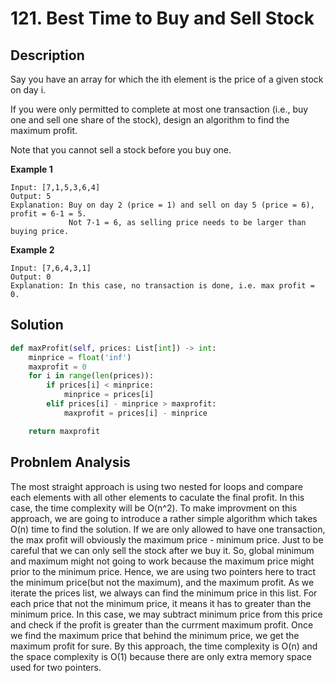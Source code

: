 # 121. Best Time to Buy and Sell Stock

## Description
Say you have an array for which the ith element is the price of a given stock on day i.

If you were only permitted to complete at most one transaction (i.e., buy one and sell one share of the stock), design an algorithm to find the maximum profit.

Note that you cannot sell a stock before you buy one.

**Example 1**
```
Input: [7,1,5,3,6,4]
Output: 5
Explanation: Buy on day 2 (price = 1) and sell on day 5 (price = 6), profit = 6-1 = 5.
             Not 7-1 = 6, as selling price needs to be larger than buying price.
```

**Example 2**
```
Input: [7,6,4,3,1]
Output: 0
Explanation: In this case, no transaction is done, i.e. max profit = 0.
```
## Solution
```python
def maxProfit(self, prices: List[int]) -> int:
    minprice = float('inf')
    maxprofit = 0
    for i in range(len(prices)):
        if prices[i] < minprice:
            minprice = prices[i]
        elif prices[i] - minprice > maxprofit:
            maxprofit = prices[i] - minprice

    return maxprofit
```

## Probnlem Analysis
The most straight approach is using two nested for loops and compare each elements with all other elements to caculate the final profit. In this case,
the time complexity will be O(n^2). To make improvment on this approach, we are going to introduce a rather simple algorithm which takes O(n) time to find
the solution. If we are only allowed to have one transaction, the max profit will obviously the maximum price - minimum price. Just to be careful that we
can only sell the stock after we buy it. So, global minimum and maximum might not going to work because the maximum price might prior to the minimum price.
Hence, we are using two pointers here to tract the minimum price(but not the maximum), and the maximum profit. As we iterate the prices list, we always can
find the minimum price in this list. For each price that not the minimum price, it means it has to greater than the minimum price. In this case, we may
subtract minimum price from this price and check if the profit is greater than the currment maximum profit. Once we find the maximum price that behind
the minimum price, we get the maximum profit for sure. By this approach, the time complexity is O(n) and the space complexity is O(1) because there are
only extra memory space used for two pointers.
